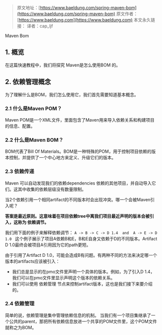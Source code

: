 > 原文地址：[https://www.baeldung.com/spring-maven-bom](https://www.baeldung.com/spring-maven-bom)
原文作者：[https://www.baeldung.com](https://www.baeldung.com)
本文永久链接：
译者：cap_ljf

Maven Bom
## 1. 概览
在这篇快速教程中，我们将探究 Maven是怎么使用BOM 的。

## 2. 依赖管理概念
为了理解什么是BOM，我们怎么使用它，我们首先需要知道基本概念。

### 2.1 什么是Maven POM？
Maven POM是一个XML文件，里面包含了Maven用来导入依赖关系和构建项目的信息、配置。

### 2.2 什么是Maven BOM？
BOM代表了Bill Of Materials。BOM是一种特殊的POM，用于控制项目依赖的版本控制，并提供了一个中心地方来定义、升级它们的版本。

### 2.3 依赖传递
Maven 可以自动发现我们的依赖dependencies 依赖的其他项目，并自动导入它们。这其中收集的依赖层级没有数量限制。

当2个依赖引用一个相同artifact的不同版本时会出现冲突。哪一个会被Maven引入呢？

**答案是最近原则。这意味着在项目依赖tree中离我们项目最近声明的版本会被引入，这称为 依赖调节。**

我们用下面的例子来解释依赖调节：
```A -> B -> C -> D 1.4  and  A -> E -> D 1.0 ```
这个例子展示了项目A依赖B和E，B和E自身又依赖于D的不同版本。Artifact D 1.0最终会被项目A引用因为它的path更短。

由于引用了Artifact D 1.0，可能会造成B有问题。有两种不同的方法来决定哪一个版本的artifacts应该被引入：
- 我们总是显示的在pmo文件里声明一个具体的版本。例如，为了引入D 1.4，我们可以在pmo文件里显示声明这个版本的依赖关系。
- 我们可以使用 依赖管理 节点来控制artifact版本，这也是我们接下来要介绍的。

### 2.4 依赖管理
简单的说，依赖管理是集中管理依赖信息的机制。
当我们有一个项目集继承了一个公共的parent，那把所有依赖信息放进一个共享的POM文件里，这个POM文件就称之为BOM。


